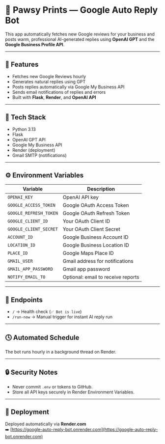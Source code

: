 # 🐾 Pawsy Prints — Google Auto Reply Bot

This app automatically fetches new Google reviews for your business and posts warm, professional AI-generated replies using **OpenAI GPT** and the **Google Business Profile API**.

---

## 🚀 Features
- Fetches new Google Reviews hourly
- Generates natural replies using GPT
- Posts replies automatically via Google My Business API
- Sends email notifications of replies and errors
- Built with **Flask**, **Render**, and **OpenAI API**

---

## 🧠 Tech Stack
- Python 3.13
- Flask
- OpenAI GPT API
- Google My Business API
- Render (deployment)
- Gmail SMTP (notifications)

---

## ⚙️ Environment Variables

| Variable | Description |
|-----------|--------------|
| `OPENAI_KEY` | OpenAI API key |
| `GOOGLE_ACCESS_TOKEN` | Google OAuth Access Token |
| `GOOGLE_REFRESH_TOKEN` | Google OAuth Refresh Token |
| `GOOGLE_CLIENT_ID` | Your OAuth Client ID |
| `GOOGLE_CLIENT_SECRET` | Your OAuth Client Secret |
| `ACCOUNT_ID` | Google Business Account ID |
| `LOCATION_ID` | Google Business Location ID |
| `PLACE_ID` | Google Maps Place ID |
| `GMAIL_USER` | Gmail address for notifications |
| `GMAIL_APP_PASSWORD` | Gmail app password |
| `NOTIFY_EMAIL_TO` | Optional: email to receive reports |

---

## 🧩 Endpoints
- `/` → Health check (`✅ Bot is live`)
- `/run-now` → Manual trigger for instant AI reply run

---

## 🕓 Automated Schedule
The bot runs hourly in a background thread on Render.

---

## 🔒 Security Notes
- Never commit `.env` or tokens to GitHub.
- Store all API keys securely in Render Environment Variables.

---

## 🧰 Deployment
Deployed automatically via **Render.com**  
➡️ [https://google-auto-reply-bot.onrender.com](https://google-auto-reply-bot.onrender.com)
